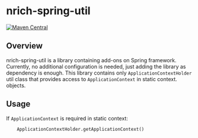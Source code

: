 # nrich-spring-util

[![Maven Central](https://maven-badges.herokuapp.com/maven-central/net.croz.nrich/nrich-spring-util/badge.svg?color=blue)](https://maven-badges.herokuapp.com/maven-central/net.croz.nrich/nrich-spring-util)

## Overview

nrich-spring-util is a library containing add-ons on Spring framework. Currently, no additional configuration is needed, just adding the library as dependency is enough.
This library contains only `ApplicationContextHolder` util class that provides access to `ApplicationContext` in static context.
objects.

## Usage

If `ApplicationContext` is required in static context:

```
    ApplicationContextHolder.getApplicationContext()

```
